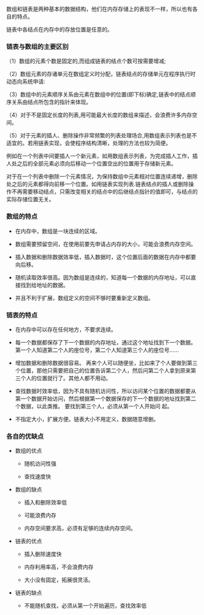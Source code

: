 数组和链表是两种基本的数据结构，他们在内存存储上的表现不一样，所以也有各自的特点。

链表中各结点在内存中的存放位置是任意的。

### 链表与数组的主要区别

（1）数组的元素个数是固定的,而组成链表的结点个数可按需要增减;

（2）数组元素的存诸单元在数组定义时分配，链表结点的存储单元在程序执行时动态向系统申请:

（3）数组中的元素顺序关系由元素在数组中的位置(即下标)确定,链表中的结点顺序关系由结点所包含的指针来体现。

（4）对于不是固定长度的列表,用可能最大长度的数组来描述，会浪费许多内存空间。

（5）对于元素的插人、删除操作非常频繁的列表处理场合,用数组表示列表也是不适宜的。若用链表实现，会使程序结构清晰，处理的方法也较为简便。

例如在一个列表中间要插人一个新元素，如用数组表示列表，为完成插人工作，插人处之后的全部元素必须向后移动一个位置空出的位置用于存储新元素。

对于在一个列表中删除一个元素情况，为保持数组中元素相对位置连续递增，删除处之后的元素都得向前移一个位置。如用链表实现列表.链表结点的插人或删除操作不再需要移动结点，只需改变相关的结点中的后继结点指针的值即可，与结点的实际存储位置无关。

### 数组的特点

  - 在内存中，数组是一块连续的区域。 

  - 数组需要预留空间，在使用前要先申请占内存的大小，可能会浪费内存空间。 

  - 插入数据和删除数据效率低，插入数据时，这个位置后面的数据在内存中都要向后移。

  - 随机读取效率很高。因为数组是连续的，知道每一个数据的内存地址，可以直接找到给地址的数据。

  - 并且不利于扩展，数组定义的空间不够时要重新定义数组。

### 链表的特点

  - 在内存中可以存在任何地方，不要求连续。 

  - 每一个数据都保存了下一个数据的内存地址，通过这个地址找到下一个数据。 第一个人知道第二个人的座位号，第二个人知道第三个人的座位号……

  - 增加数据和删除数据很容易。 再来个人可以随便坐，比如来了个人要做到第三个位置，那他只需要把自己的位置告诉第二个人，然后问第二个人拿到原来第三个人的位置就行了。其他人都不用动。

  - 查找数据时效率低，因为不具有随机访问性，所以访问某个位置的数据都要从第一个数据开始访问，然后根据第一个数据保存的下一个数据的地址找到第二个数据，以此类推。 要找到第三个人，必须从第一个人开始问
  起。
  - 不指定大小，扩展方便。链表大小不用定义，数据随意增删。

### 各自的优缺点

  - 数组的优点

    - 随机访问性强

    - 查找速度快

  - 数组的缺点
  
    - 插入和删除效率低

    - 可能浪费内存

    - 内存空间要求高，必须有足够的连续内存空间。

  - 链表的优点

    - 插入删除速度快

    - 内存利用率高，不会浪费内存

    - 大小没有固定，拓展很灵活。

  - 链表的缺点

    - 不能随机查找，必须从第一个开始遍历，查找效率低